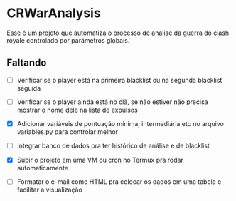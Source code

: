 # CRWarAnalysis

Esse é um projeto que automatiza o processo de análise da guerra do clash royale controlado por parâmetros globais.

## Faltando

- [ ] Verificar se o player está na primeira blacklist ou na segunda blacklist seguida
- [ ] Verificar se o player ainda está no clã, se não estiver não precisa mostrar o nome dele na lista de expulsos  
- [X] Adicionar variáveis de pontuação mínima, intermediária etc no arquivo variables.py para controlar melhor  
- [ ] Integrar banco de dados pra ter histórico de análise e de blacklist  
- [x] Subir o projeto em uma VM ou cron no Termux pra rodar automaticamente  
- [ ] Formatar o e-mail como HTML pra colocar os dados em uma tabela e facilitar a visualização  

